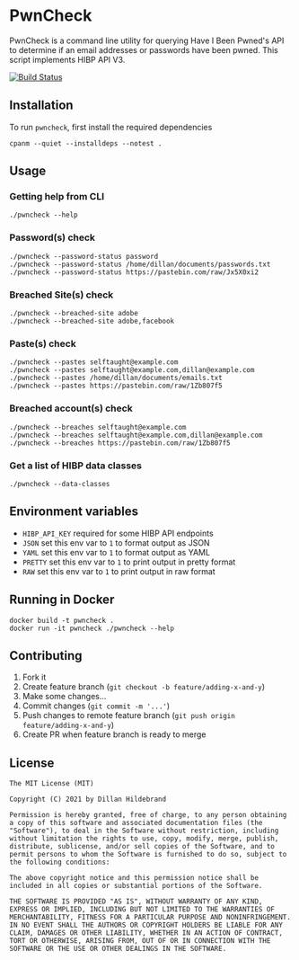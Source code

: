 # PwnCheck

PwnCheck is a command line utility for querying Have I Been Pwned's
API to determine if an email addresses or passwords have been pwned. 
This script implements HIBP API V3.

[![Build Status](https://travis-ci.com/selftaught/PwnCheck.svg?token=Tx7EAKup6EXJbMTwywxS&branch=main)](https://travis-ci.com/selftaught/PwnCheck)

## **Installation**

To run `pwncheck`, first install the required dependencies

    cpanm --quiet --installdeps --notest .

## **Usage**

### **Getting help from CLI**

    ./pwncheck --help

### **Password(s) check**

    ./pwncheck --password-status password
    ./pwncheck --password-status /home/dillan/documents/passwords.txt
    ./pwncheck --password-status https://pastebin.com/raw/Jx5X0xi2

### **Breached Site(s) check**

    ./pwncheck --breached-site adobe
    ./pwncheck --breached-site adobe,facebook

### **Paste(s) check**

    ./pwncheck --pastes selftaught@example.com
    ./pwncheck --pastes selftaught@example.com,dillan@example.com
    ./pwncheck --pastes /home/dillan/documents/emails.txt
    ./pwncheck --pastes https://pastebin.com/raw/1Zb807f5 

### **Breached account(s) check**

    ./pwncheck --breaches selftaught@example.com
    ./pwncheck --breaches selftaught@example.com,dillan@example.com
    ./pwncheck --breaches https://pastebin.com/raw/1Zb807f5

### **Get a list of HIBP data classes**

    ./pwncheck --data-classes

## Environment variables

 - `HIBP_API_KEY` required for some HIBP API endpoints
 - `JSON` set this env var to `1` to format output as JSON
 - `YAML` set this env var to `1` to format output as YAML
 - `PRETTY` set this env var to `1` to print output in pretty format
 - `RAW` set this env var to `1` to print output in raw format
  
## Running in Docker

```
docker build -t pwncheck .
docker run -it pwncheck ./pwncheck --help
```

## Contributing

1. Fork it
2. Create feature branch (`git checkout -b feature/adding-x-and-y`)
3. Make some changes...
4. Commit changes (`git commit -m '...'`)
5. Push changes to remote feature branch (`git push origin feature/adding-x-and-y`)
6. Create PR when feature branch is ready to merge


## License 

    The MIT License (MIT)

    Copyright (C) 2021 by Dillan Hildebrand

    Permission is hereby granted, free of charge, to any person obtaining a copy of this software and associated documentation files (the "Software"), to deal in the Software without restriction, including without limitation the rights to use, copy, modify, merge, publish, distribute, sublicense, and/or sell copies of the Software, and to permit persons to whom the Software is furnished to do so, subject to the following conditions:

    The above copyright notice and this permission notice shall be included in all copies or substantial portions of the Software.

    THE SOFTWARE IS PROVIDED "AS IS", WITHOUT WARRANTY OF ANY KIND, EXPRESS OR IMPLIED, INCLUDING BUT NOT LIMITED TO THE WARRANTIES OF MERCHANTABILITY, FITNESS FOR A PARTICULAR PURPOSE AND NONINFRINGEMENT. IN NO EVENT SHALL THE AUTHORS OR COPYRIGHT HOLDERS BE LIABLE FOR ANY CLAIM, DAMAGES OR OTHER LIABILITY, WHETHER IN AN ACTION OF CONTRACT, TORT OR OTHERWISE, ARISING FROM, OUT OF OR IN CONNECTION WITH THE SOFTWARE OR THE USE OR OTHER DEALINGS IN THE SOFTWARE.